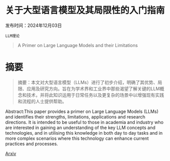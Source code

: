 # 关于大型语言模型及其局限性的入门指南

发布时间：2024年12月03日

`LLM理论`

> A Primer on Large Language Models and their Limitations

# 摘要

> 摘要：本文对大型语言模型（LLMs）进行了初步介绍，明确了其优势、局限、应用及研究方向。旨在为学术界和工业界中那些渴望了解关键的LLM概念和技术，并将此知识运用于日常任务以及更复杂的场景中以增强现有实践和流程的人士提供帮助。

> 
Abstract:This paper provides a primer on Large Language Models (LLMs) and identifies their strengths, limitations, applications and research directions. It is intended to be useful to those in academia and industry who are interested in gaining an understanding of the key LLM concepts and technologies, and in utilising this knowledge in both day to day tasks and in more complex scenarios where this technology can enhance current practices and processes.
    

[Arxiv](https://arxiv.org/pdf/2412.04503)